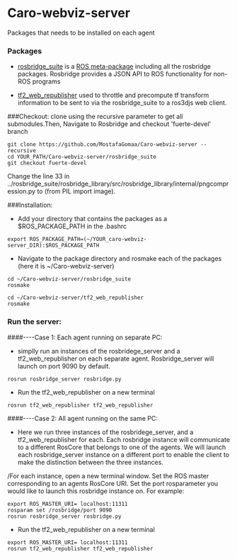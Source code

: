 # Caro-webviz-server
Packages that needs to be installed on each agent

### Packages
 * [rosbridge_suite](http://wiki.ros.org/rosbridge_suite) is a [ROS meta-package](http://www.ros.org/wiki/catkin/conceptual_overview#Metapackages_and_the_Elimination_of_Stacks) including all the rosbridge packages. Rosbridge provides a JSON API to ROS functionality for non-ROS programs
 
* [tf2_web_republisher](http://wiki.ros.org/tf2_web_republisher) used to throttle and precompute tf transform information to be sent to via the rosbridge_suite to a ros3djs web client. 



###Checkout:
clone using the recursive parameter to get all submodules.Then, Navigate to Rosbridge and checkout 'fuerte-devel' branch
```
git clone https://github.com/MostafaGomaa/Caro-webviz-server --recursive
cd YOUR_PATH/Caro-webviz-server/rosbridge_suite
git checkout fuerte-devel

```

Change the line 33 in ../rosbridge_suite/rosbridge_library/src/rosbridge_library/internal/pngcompression.py
to (from PIL import image).

###Installation:
* Add your directory that contains the packages as a $ROS_PACKAGE_PATH in the .bashrc
```
export ROS_PACKAGE_PATH=(~/YOUR_caro-webviz-server_DIR):$ROS_PACKAGE_PATH
```

* Navigate to the package directory and rosmake each of the packages (here it is ~/Caro-webviz-server)
```
cd ~/Caro-webviz-server/rosbridge_suite
rosmake

cd ~/Caro-webviz-server/tf2_web_republisher
rosmake
```

### Run the server:
####----Case 1: Each agent running on separate PC:
* simplly run an instances of the rosbridege_server and a tf2_web_republisher on each separate agent. Rosbridge_server will launch on port 9090 by default.
```
rosrun rosbridge_server rosbridge.py
```

* Run the tf2_web_republisher on a new terminal
```
rosrun tf2_web_republisher tf2_web_republisher
```


####----Case 2:  All agent running on the same PC:
* Here we run three instances of the rosbridege_server, and a tf2_web_republisher for each. Each rosbridge instance will communicate to a different RosCore that belongs to one of the agents.
We will launch each rosbridge_server instance on a different port to enable the client to make the distinction between the three instances.

/For each instance, open a new terminal window. Set the ROS master corresponding to an agents RosCore URI. Set the port rosparameter you would like to launch this rosbridge instance on. For example:
```
export ROS_MASTER_URI= localhost:11311
rosparam set /rosbridge/port 9090
rosrun rosbridge_server rosbridge.py
```
 
* Run the tf2_web_republisher on a new terminal
```
export ROS_MASTER_URI= localhost:11311
rosrun tf2_web_republisher tf2_web_republisher
```
